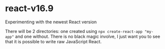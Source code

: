 # react-v16.9
Experimenting with the newest React version

There will be 2 directories: one created using ```npx create-react-app "my-app"``` and one without. There is no black magic involve, I just want you to see that it is possible to write raw JavaScript React. 
